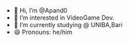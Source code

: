- 👋 Hi, I’m @Apand0
- 👀 I’m interested in VideoGame Dev.
- 🌱 I’m currently studying @ UNIBA,Bari
- 😄 Pronouns: he/him

<!---
Apand0/Apand0 is a ✨ special ✨ repository because its `README.md` (this file) appears on your GitHub profile.
You can click the Preview link to take a look at your changes.
--->
